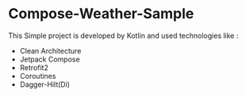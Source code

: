 # Compose-Weather-Sample
This Simple project is developed by Kotlin and used technologies like :
* Clean Architecture
* Jetpack Compose
* Retrofit2
* Coroutines
* Dagger-Hilt(Di)
